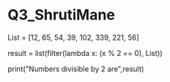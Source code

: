 # Q3_ShrutiMane

List = [12, 65, 54, 39, 102, 339, 221, 56]

result = list(filter(lambda x: (x % 2 == 0), List))

print("Numbers divisible by 2 are",result)
